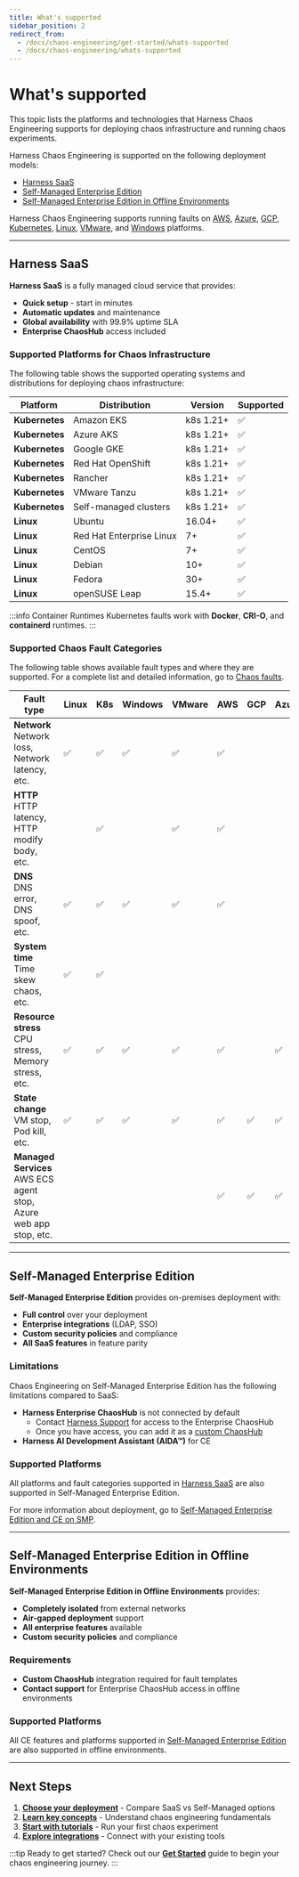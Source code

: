 ```yaml
---
title: What's supported
sidebar_position: 2
redirect_from:
  - /docs/chaos-engineering/get-started/whats-supported
  - /docs/chaos-engineering/whats-supported
---
```


# What's supported

This topic lists the platforms and technologies that Harness Chaos Engineering supports for deploying chaos infrastructure and running chaos experiments.

Harness Chaos Engineering is supported on the following deployment models:
- [Harness SaaS](#harness-saas)
- [Self-Managed Enterprise Edition](#self-managed-enterprise-edition)
- [Self-Managed Enterprise Edition in Offline Environments](#self-managed-enterprise-edition-in-offline-environments)

Harness Chaos Engineering supports running faults on [AWS](/docs/chaos-engineering/faults/chaos-faults/aws/), [Azure](/docs/chaos-engineering/faults/chaos-faults/azure/), [GCP](/docs/chaos-engineering/faults/chaos-faults/gcp/), [Kubernetes](/docs/chaos-engineering/faults/chaos-faults/kubernetes/), [Linux](/docs/chaos-engineering/faults/chaos-faults/linux/), [VMware](/docs/chaos-engineering/faults/chaos-faults/vmware/), and [Windows](/docs/chaos-engineering/faults/chaos-faults/windows/) platforms.

---

## Harness SaaS

**Harness SaaS** is a fully managed cloud service that provides:
- **Quick setup** - start in minutes
- **Automatic updates** and maintenance
- **Global availability** with 99.9% uptime SLA
- **Enterprise ChaosHub** access included

### Supported Platforms for Chaos Infrastructure

The following table shows the supported operating systems and distributions for deploying chaos infrastructure:

| Platform | Distribution | Version | Supported |
|----------|-------------|---------|----------|
| **Kubernetes** | Amazon EKS | k8s 1.21+ | ✅ |
| **Kubernetes** | Azure AKS | k8s 1.21+ | ✅ |
| **Kubernetes** | Google GKE | k8s 1.21+ | ✅ |
| **Kubernetes** | Red Hat OpenShift | k8s 1.21+ | ✅ |
| **Kubernetes** | Rancher | k8s 1.21+ | ✅ |
| **Kubernetes** | VMware Tanzu | k8s 1.21+ | ✅ |
| **Kubernetes** | Self-managed clusters | k8s 1.21+ | ✅ |
| **Linux** | Ubuntu | 16.04+ | ✅ |
| **Linux** | Red Hat Enterprise Linux | 7+ | ✅ |
| **Linux** | CentOS | 7+ | ✅ |
| **Linux** | Debian | 10+ | ✅ |
| **Linux** | Fedora | 30+ | ✅ |
| **Linux** | openSUSE Leap | 15.4+ | ✅ |

:::info Container Runtimes
Kubernetes faults work with **Docker**, **CRI-O**, and **containerd** runtimes.
:::

### Supported Chaos Fault Categories

The following table shows available fault types and where they are supported. For a complete list and detailed information, go to [Chaos faults](/docs/chaos-engineering/faults/chaos-faults/).

| Fault type | Linux | K8s | Windows | VMware | AWS | GCP | Azure |
|------------|-------|-----|---------|--------|-----|-----|-------|
| **Network**<br />Network loss, Network latency, etc. | ✅ | ✅ | ✅ | ✅ | ✅ | | |
| **HTTP**<br />HTTP latency, HTTP modify body, etc. | | ✅ | | ✅ | ✅ | | |
| **DNS**<br />DNS error, DNS spoof, etc. | ✅ | ✅ | ✅ | ✅ | ✅ | | |
| **System time**<br />Time skew chaos, etc. | ✅ | ✅ | | | | | |
| **Resource stress**<br />CPU stress, Memory stress, etc. | ✅ | ✅ | ✅ | ✅ | ✅ | | ✅ |
| **State change**<br />VM stop, Pod kill, etc. | ✅ | ✅ | ✅ | ✅ | ✅ | ✅ | ✅ |
| **Managed Services**<br />AWS ECS agent stop, Azure web app stop, etc. | | | | | ✅ | ✅ | ✅ |

---

## Self-Managed Enterprise Edition

**Self-Managed Enterprise Edition** provides on-premises deployment with:
- **Full control** over your deployment
- **Enterprise integrations** (LDAP, SSO)
- **Custom security policies** and compliance
- **All SaaS features** in feature parity

### Limitations

Chaos Engineering on Self-Managed Enterprise Edition has the following limitations compared to SaaS:
- **Harness Enterprise ChaosHub** is not connected by default
  - Contact [Harness Support](mailto:support@harness.io) for access to the Enterprise ChaosHub
  - Once you have access, you can add it as a [custom ChaosHub](/docs/chaos-engineering/guides/chaoshubs/)
- **Harness AI Development Assistant (AIDA™)** for CE

### Supported Platforms

All platforms and fault categories supported in [Harness SaaS](#harness-saas) are also supported in Self-Managed Enterprise Edition.

For more information about deployment, go to [Self-Managed Enterprise Edition and CE on SMP](/docs/chaos-engineering/getting-started/smp/).

---

## Self-Managed Enterprise Edition in Offline Environments

**Self-Managed Enterprise Edition in Offline Environments** provides:
- **Completely isolated** from external networks
- **Air-gapped deployment** support
- **All enterprise features** available
- **Custom security policies** and compliance

### Requirements

- **Custom ChaosHub** integration required for fault templates
- **Contact support** for Enterprise ChaosHub access in offline environments

### Supported Platforms

All CE features and platforms supported in [Self-Managed Enterprise Edition](#self-managed-enterprise-edition) are also supported in offline environments.

---

## Next Steps

1. **[Choose your deployment](./on-premise-vs-saas)** - Compare SaaS vs Self-Managed options
2. **[Learn key concepts](./key-concepts)** - Understand chaos engineering fundamentals
3. **[Start with tutorials](./tutorials)** - Run your first chaos experiment
4. **[Explore integrations](./integrations/cicd/jenkins)** - Connect with your existing tools

:::tip Ready to get started?
Check out our **[Get Started](./get-started)** guide to begin your chaos engineering journey.
:::
